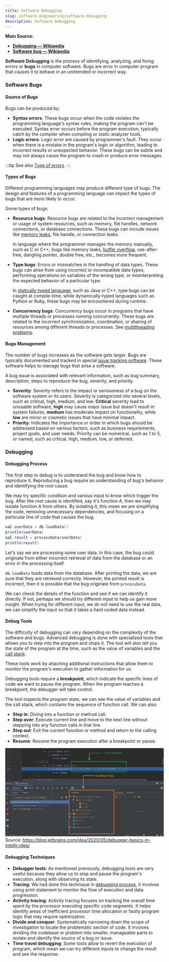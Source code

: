 ```yaml
---
title: Software Debugging
slug: software-engineering/software-debugging
description: Software Debugging
---
```


**Main Source:**

- **[Debugging — Wikipedia](https://en.wikipedia.org/wiki/Debugging)**
- **[Software bug — Wikipedia](https://en.wikipedia.org/wiki/Software_bug)**

**Software Debugging** is the process of identifying, analyzing, and fixing errors or **bugs** in computer software. Bugs are error in computer program that causes it to behave in an unintended or incorrect way.

### Software Bugs

#### Source of Bugs

Bugs can be produced by:

- **Syntax errors**: These bugs occur when the code violates the programming language's syntax rules, making the program can't be executed. Syntax error occurs before the program execution, typically catch by the compiler when compiling or static analyzer tools.
- **Logic errors**: Logic error are caused by programmer's fault. They occur when there is a mistake in the program's logic or algorithm, leading to incorrect results or unexpected behavior. These bugs can be subtle and may not always cause the program to crash or produce error messages.

:::tip
See also [Type of errors](/cs-notes/computer-and-programming-fundamentals/programming-concepts#type-of-error).
:::

#### Types of Bugs

Different programming languages may produce different type of bugs. The design and features of a programming language can impact the types of bugs that are more likely to occur.

Some types of bugs:

- **Resource bugs**: Resource bugs are related to the incorrect management or usage of system resources, such as memory, file handles, network connections, or database connections. These bugs can include issues like [memory leaks](/cs-notes/computer-security/other-attack-and-exploit#memory-leak), file handle, or connection leaks.

  In language where the programmer manages the memory manually, such as C or C++, bugs like memory leaks, [buffer overflow](/cs-notes/computer-security/other-attack-and-exploit#buffer-overflow), use-after-free, dangling pointer, double free, etc., becomes more frequent.

- **Type bugs**: Errors or mismatches in the handling of data types. These bugs can arise from using incorrect or incompatible data types, performing operations on variables of the wrong type, or misinterpreting the expected behavior of a particular type.

  In [statically-typed language](/cs-notes/computer-and-programming-fundamentals/computer-and-programming-terminology#typing-strength), such as Java or C++, type bugs can be caught at compile-time, while dynamically-typed languages such as Python or Ruby, these bugs may be encountered during runtime.

- **Concurrency bugs**: Concurrency bugs occur in programs that have multiple threads or processes running concurrently. These bugs are related to the incorrect synchronization, coordination, or sharing of resources among different threads or processes. See [multithreading problems](/cs-notes/operating-system/multithreading#multithreading-problems).

#### Bugs Management

The number of bugs increases as the software gets larger. Bugs are typically documented and tracked in special [issue tracking software](/cs-notes/software-engineering/open-sourcing#issues). These software helps to manage bugs that arise a software.

A bug issue is associated with relevant information, such as bug summary, description, steps to reproduce the bug, severity, and priority.

- **Severity**: Severity refers to the impact or seriousness of a bug on the software system or its users. Severity is categorized into several levels, such as critical, high, medium, and low. **Critical** severity lead to unusable software, **high** may cause major issue but doesn't result in system failures, **medium** has moderate impact on functionality, while **low** are minor or cosmetic issues that have minimal impact.
- **Priority**: Indicates the importance or order in which bugs should be addressed based on various factors, such as business requirements, project goals, and user needs. Priority can be numerical, such as 1 to 5, or named, such as critical, high, medium, low, or deferred.

### Debugging

#### Debugging Process

The first step to debug is to understand the bug and know how to reproduce it. Reproducing a bug require an understanding of bug's behavior and identifying the root cause.

We may try specific condition and various input to know which trigger the bug. After the root cause is identified, say it's function A, then we may isolate function A from others. By isolating it, this mean we are simplifying the code, removing unnecessary dependencies, and focusing on a particular line of code that causes the bug.

```kotlin
val userData = db.loadData()
println(userData)
val result = processData(userData)
println(result)
```

Let's say we are processing some user data. In this case, the bug could originate from either incorrect retrieval of data from the database or an error in the processing itself.

`db.loadData` loads data from the database. After printing the data, we are sure that they are retrieved correctly. However, the printed result is incorrect, then it is possible that the bug originate from `processData`.

We can check the details of the function and see if we can identify it directly. If not, perhaps we should try different input to help us gain more insight. When trying for different input, we do not need to use the real data, we can simplify the input so that it takes a hard coded data instead.

#### Debug Tools

The difficulty of debugging can vary depending on the complexity of the software and bugs. Advanced debugging is done with specialized tools that allows you to step into the program and stops it. The tool will also tell you the state of the program at the time, such as the value of variables and the [call stack](/cs-notes/data-structures-and-algorithms/recursion#call-stack).

These tools work by attaching additional instructions that allow them to monitor the program's execution to gather information for us.

Debugging tools require a **breakpoint**, which indicate the specific lines of code we want to pause the program. When the program reaches a breakpoint, the debugger will take control.

The tool inspects the program state, we can see the value of variables and the call stack, which contains the sequence of function call. We can also:

- **Step in**: Diving into a function or method call.
- **Step over**: Execute current line and move to the next line without stepping into any function calls in that line.
- **Step out**: Exit the current function or method and return to the calling context.
- **Resume**: Resume the program execution after a breakpoint or pause.

![IntelliJ debugger](./debugger.png)  
Source: https://blog.jetbrains.com/idea/2020/05/debugger-basics-in-intellij-idea/

#### Debugging Techniques

- **Debugger tools**: As mentioned previously, debugging tools are very useful because they allow us to stop and pause the program's execution, along with observing its state.
- **Tracing**: We had done this technique in [debugging process](#debugging-process), it involves using print statement to monitor the flow of execution and data progression.
- **Activity tracing**: Activity tracing focuses on tracking the overall time spent by the processor executing specific code segments. It helps identify areas of inefficient processor time allocation or faulty program logic that may require optimization.
- **Divide and conquer**: Systematically narrowing down the scope of investigation to locate the problematic section of code. It involves dividing the codebase or problem into smaller, manageable parts to isolate and identify the source of a bug or issue.
- **Time travel debugging**: Some tools allow to revert the execution of program, which mean we can try different inputs to change the result and see the response.
